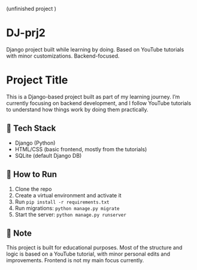 (unfinished project )
# DJ-prj2
Django project built while learning by doing. Based on YouTube tutorials with minor customizations. Backend-focused.


# Project Title

This is a Django-based project built as part of my learning journey. I’m currently focusing on backend development, and I follow YouTube tutorials to understand how things work by doing them practically.

## 🔧 Tech Stack
- Django (Python)
- HTML/CSS (basic frontend, mostly from the tutorials)
- SQLite (default Django DB)

## 🚀 How to Run
1. Clone the repo
2. Create a virtual environment and activate it
3. Run `pip install -r requirements.txt`
4. Run migrations: `python manage.py migrate`
5. Start the server: `python manage.py runserver`

## 📌 Note
This project is built for educational purposes. Most of the structure and logic is based on a YouTube tutorial, with minor personal edits and improvements. Frontend is not my main focus currently.

